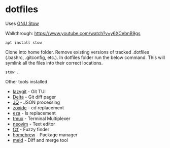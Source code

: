 # dotfiles

Uses [GNU Stow](https://www.gnu.org/software/stow/)

Walkthrough: https://www.youtube.com/watch?v=y6XCebnB9gs

```shell
apt install stow
```

Clone into home folder.  Remove existing versions of tracked .dotfiles (.bashrc, .gitconfig, etc.).  In dotfiles folder run the below command. This will symlink all the files into their correct locations.
```
stow .
```

Other tools installed
- [lazygit](https://github.com/jesseduffield/lazygit?tab=readme-ov-file) - Git TUI
- [Delta](https://github.com/dandavison/delta?tab=readme-ov-file) - Git diff pager
- [JQ](https://jqlang.github.io/jq/) - JSON processing
- [zoxide](https://github.com/ajeetdsouza/zoxide) - cd replacement
- [eza](https://github.com/eza-community/eza) - ls replacement
- [tmux](https://github.com/tmux/tmux/wiki) - Terminal Multiplexer
- [neovim](https://neovim.io/) - Text editor
- [fzf](https://github.com/junegunn/fzf) - Fuzzy finder
- [homebrew](https://docs.brew.sh/Homebrew-on-Linux) - Package manager
- [meld](https://github.com/GNOME/meld) - Diff and merge tool
